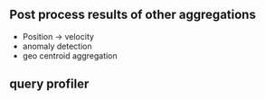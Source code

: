 ## Post process results of other aggregations

* Position → velocity
* anomaly detection
* geo centroid aggregation

## query profiler
